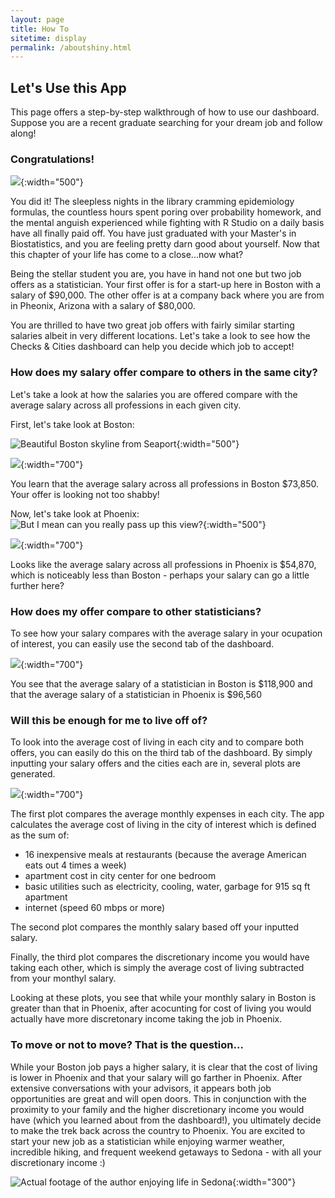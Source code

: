 ```yaml
---
layout: page
title: How To
sitetime: display
permalink: /aboutshiny.html
---
```


## Let's Use this App

This page offers a step-by-step walkthrough of how to use our dashboard. Suppose you are a recent graduate searching for your dream job and follow along!

### Congratulations!

![](/Graduation.jpeg){:width="500"}

You did it! The sleepless nights in the library cramming epidemiology formulas, the countless hours spent poring over probability homework, and the mental anguish experienced while fighting with R Studio on a daily basis have all finally paid off. You have just graduated with your Master's in Biostatistics, and you are feeling pretty darn good about yourself. Now that this chapter of your life has come to a close...now what?

Being the stellar student you are, you have in hand not one but two job offers as a statistician. Your first offer is for a start-up here in Boston with a salary of $90,000. The other offer is at a company back where you are from in Pheonix, Arizona with a salary of $80,000.

You are thrilled to have two great job offers with fairly similar starting salaries albeit in very different locations. Let's take a look to see how the Checks & Cities dashboard can help you decide which job to accept!

### How does my salary offer compare to others in the same city?

Let's take a look at how the salaries you are offered compare with the average salary across all professions in each given city.

First, let's take look at Boston:

![Beautiful Boston skyline from Seaport](/Boston.jpeg){:width="500"}

![](/BostonAvgSalary.png){:width="700"}

You learn that the average salary across all professions in Boston $73,850. Your offer is looking not too shabby!

Now, let's take look at Phoenix:
![But I mean can you really pass up this view?](/Arizona.jpeg){:width="500"}

![](/PhoenixAvgSalary.png){:width="700"}

Looks like the average salary across all professions in Phoenix is $54,870, which is noticeably less than Boston - perhaps your salary can go a little further here?

### How does my offer compare to other statisticians?

To see how your salary compares with the average salary in your ocupation of interest, you can easily use the second tab of the dashboard.

![](/StatsComparison.png){:width="700"}

You see that the average salary of a statistician in Boston is $118,900 and that the average salary of a statistician in Phoenix is $96,560

### Will this be enough for me to live off of?

To look into the average cost of living in each city and to compare both offers, you can easily do this on the third tab of the dashboard. By simply inputting your salary offers and the cities each are in, several plots are generated.

![](/BostonPheonixComparison.png){:width="700"}

The first plot compares the average monthly expenses in each city. The app calculates the average cost of living in the city of interest which is defined as the sum of: 

- 16 inexpensive meals at restaurants (because the average American eats out 4 times a week)
- apartment cost in city center for one bedroom
- basic utilities such as electricity, cooling, water, garbage for 915 sq ft apartment
- internet (speed 60 mbps or more)

The second plot compares the monthly salary based off your inputted salary.

Finally, the third plot compares the discretionary income you would have taking each other, which is simply the average cost of living subtracted from your monthyl salary.

Looking at these plots, you see that while your monthly salary in Boston is greater than that in Phoenix, after acocunting for cost of living you would actually have more discretonary income taking the job in Phoenix.

### To move or not to move? That is the question...

While your Boston job pays a higher salary, it is clear that the cost of living is lower in Phoenix and that your salary will go farther in Phoenix. After extensive conversations with your advisors, it appears both job opportunities are great and will open doors. This in conjunction with the proximity to your family and the higher discretionary income you would have (which you learned about from the dashboard!), you ultimately decide to make the trek back across the country to Phoenix. You are excited to start your new job as a statistician while enjoying warmer weather, incredible hiking, and frequent weekend getaways to Sedona - with all your discretionary income :)

![Actual footage of the author enjoying life in Sedona](pages/Sedona.jpg){:width="300"}

